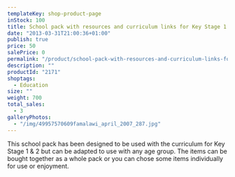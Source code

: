 ```yaml
---
templateKey: shop-product-page
inStock: 100
title: School pack with resources and curriculum links for Key Stage 1 and 2
date: "2013-03-31T21:00:36+01:00"
publish: true
price: 50
salePrice: 0
permalink: "/product/school-pack-with-resources-and-curriculum-links-for-key-stage-1-and-2"
description: ""
productId: "2171"
shoptags:
  - Education
size: ""
weight: 700
total_sales:
  - 3
galleryPhotos:
  - "/img/49957570609famalawi_april_2007_287.jpg"
---
```


This school pack has been designed to be used with the curriculum for Key Stage 1 &amp; 2 but can be adapted to use with any age group. The items can be bought together as a whole pack or you can chose some items individually for use or enjoyment.
